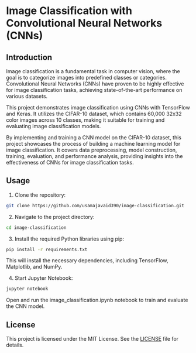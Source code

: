 # Image Classification with Convolutional Neural Networks (CNNs)

## Introduction

Image classification is a fundamental task in computer vision, where the goal is to categorize images into predefined classes or categories. Convolutional Neural Networks (CNNs) have proven to be highly effective for image classification tasks, achieving state-of-the-art performance on various datasets.

This project demonstrates image classification using CNNs with TensorFlow and Keras. It utilizes the CIFAR-10 dataset, which contains 60,000 32x32 color images across 10 classes, making it suitable for training and evaluating image classification models.

By implementing and training a CNN model on the CIFAR-10 dataset, this project showcases the process of building a machine learning model for image classification. It covers data preprocessing, model construction, training, evaluation, and performance analysis, providing insights into the effectiveness of CNNs for image classification tasks.

## Usage

1. Clone the repository:

```bash
git clone https://github.com/usamajavaid390/image-classification.git
```
2. Navigate to the project directory:
```bash
cd image-classification
```
3. Install the required Python libraries using pip:
   
```bash
pip install -r requirements.txt
```
This will install the necessary dependencies, including TensorFlow, Matplotlib, and NumPy.

4. Start Jupyter Notebook:

```bash
jupyter notebook
```
Open and run the image_classification.ipynb notebook to train and evaluate the CNN model. 

## License 

This project is licensed under the MIT License. See the [LICENSE](https://github.com/usamajavaid390/cnn-image-classification/blob/main/LICENSE) file for details.
